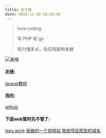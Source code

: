 ```yaml
---
title: 关于我
date: 2018-11-30 18:43:45
---
```


> love coding
>
> 写 PHP 和 go
>
> 努力懂多点，往应用架构发展

![表情](/assets/about/表情.gif)



#### 友链:

[laravel教程](http://www.coding10.com/) 

#### 我的:
[github](https://github.com/ConserveLee)

#### 下面web暂时先不管了:
[lees.work](http://www.lees.work/) [我搬的一个视频站](http://www.laravel.tv) [我放项目原型的域名](https://www.colaispower.com)



